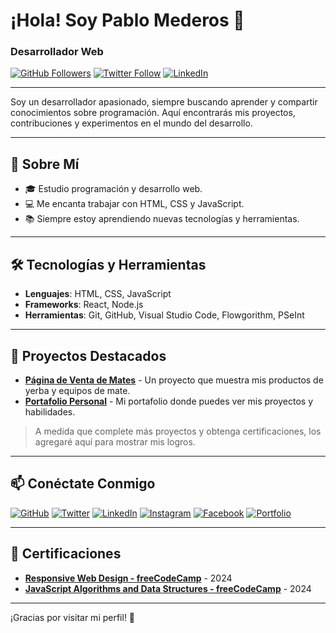 # ¡Hola! Soy Pablo Mederos 👋  
### Desarrollador Web

[![GitHub Followers](https://img.shields.io/github/followers/pablomederos?style=social)](https://github.com/pablomederos)
[![Twitter Follow](https://img.shields.io/twitter/follow/pablomederos?style=social)](https://twitter.com/pablomederos)
[![LinkedIn](https://img.shields.io/badge/LinkedIn-Pablo_Mederos-0077B5?style=social&logo=linkedin&logoColor=0077B5)](https://www.linkedin.com/in/pablomederos)

---

Soy un desarrollador apasionado, siempre buscando aprender y compartir conocimientos sobre programación. Aquí encontrarás mis proyectos, contribuciones y experimentos en el mundo del desarrollo.

---

## 🚀 Sobre Mí
- 🎓 Estudio programación y desarrollo web.
- 💻 Me encanta trabajar con HTML, CSS y JavaScript.
- 📚 Siempre estoy aprendiendo nuevas tecnologías y herramientas.

---

## 🛠️ Tecnologías y Herramientas
- **Lenguajes**: HTML, CSS, JavaScript
- **Frameworks**: React, Node.js
- **Herramientas**: Git, GitHub, Visual Studio Code, Flowgorithm, PSeInt

---

## 📂 Proyectos Destacados

- **[Página de Venta de Mates](https://github.com/pablomederos/tienda-mates)** - Un proyecto que muestra mis productos de yerba y equipos de mate.
- **[Portafolio Personal](https://github.com/pablomederos/portafolio)** - Mi portafolio donde puedes ver mis proyectos y habilidades.

> A medida que complete más proyectos y obtenga certificaciones, los agregaré aquí para mostrar mis logros.

---

## 📫 Conéctate Conmigo

[![GitHub](https://img.shields.io/badge/GitHub-pablomederos-181717?style=for-the-badge&logo=github&logoColor=white)](https://github.com/pablomederos)
[![Twitter](https://img.shields.io/badge/Twitter-@pablomederos-1DA1F2?style=for-the-badge&logo=twitter&logoColor=white)](https://twitter.com/pablomederos)
[![LinkedIn](https://img.shields.io/badge/LinkedIn-Pablo_Mederos-0077B5?style=for-the-badge&logo=linkedin&logoColor=white)](https://www.linkedin.com/in/pablomederos)
[![Instagram](https://img.shields.io/badge/Instagram-@pablomederos-E4405F?style=for-the-badge&logo=instagram&logoColor=white)](https://instagram.com/pablomederos)
[![Facebook](https://img.shields.io/badge/Facebook-Pablo_Mederos-1877F2?style=for-the-badge&logo=facebook&logoColor=white)](https://facebook.com/pablomederos)
[![Portfolio](https://img.shields.io/badge/Portafolio-Mi_Sitio_Web-14a1f0?style=for-the-badge&logo=dev.to&logoColor=white)](https://pablomederos.com)

---

## 📄 Certificaciones

- **[Responsive Web Design - freeCodeCamp](https://www.freecodecamp.org/certification/pablomederos/responsive-web-design)** - 2024
- **[JavaScript Algorithms and Data Structures - freeCodeCamp](https://www.freecodecamp.org/certification/pablomederos/javascript-algorithms-and-data-structures)** - 2024

---




¡Gracias por visitar mi perfil! 🚀


